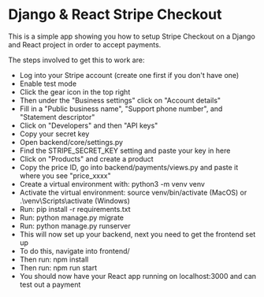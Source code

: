# Django & React Stripe Checkout

This is a simple app showing you how to setup Stripe Checkout on a Django and React project in order to accept payments.

The steps involved to get this to work are:

-   Log into your Stripe account (create one first if you don't have one)
-   Enable test mode
-   Click the gear icon in the top right
-   Then under the "Business settings" click on "Account details"
-   Fill in a "Public business name", "Support phone number", and "Statement descriptor"
-   Click on "Developers" and then "API keys"
-   Copy your secret key
-   Open backend/core/settings.py
-   Find the STRIPE_SECRET_KEY setting and paste your key in here
-   Click on "Products" and create a product
-   Copy the price ID, go into backend/payments/views.py and paste it where you see "price_xxxx"
-   Create a virtual environment with: python3 -m venv venv
-   Activate the virtual environment: source venv/bin/activate (MacOS) or .\venv\Scripts\activate (Windows)
-   Run: pip install -r requirements.txt
-   Run: python manage.py migrate
-   Run: python manage.py runserver
-   This will now set up your backend, next you need to get the frontend set up
-   To do this, navigate into frontend/
-   Then run: npm install
-   Then run: npm run start
-   You should now have your React app running on localhost:3000 and can test out a payment
